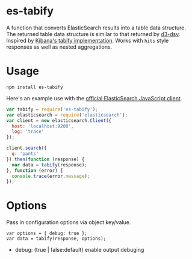 # es-tabify

A function that converts ElasticSearch results into a table data structure. The returned table data structure is similar to that returned by [d3-dsv](https://github.com/d3/d3-dsv). Inspired by [Kibana's tabify implementation](https://github.com/elastic/kibana/blob/master/src/ui/public/agg_response/tabify/tabify.js). Works with `hits` style responses as well as nested aggregations.

# Usage

`npm install es-tabify`

Here's an example use with the [official ElasticSearch JavaScript client](https://www.elastic.co/guide/en/elasticsearch/client/javascript-api/current/quick-start.html).

```js
var tabify = require('es-tabify');
var elasticsearch = require('elasticsearch');
var client = new elasticsearch.Client({
  host: 'localhost:9200',
  log: 'trace'
});

client.search({
  q: 'pants'
}).then(function (response) {
  var data = tabify(response);
}, function (error) {
  console.trace(error.message);
});
```

# Options

Pass in configuration options via object key/value.

```
var options = { debug: true };
var data = tabify(response, options);
```
* debug: (true | false:default) enable output debuging
